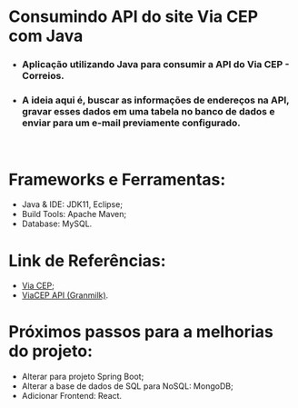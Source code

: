 # Consumindo API do site Via CEP com Java

 - ### Aplicação utilizando Java para consumir a API do Via CEP - Correios.

 - ### A ideia aqui é, buscar as informações de endereços na API, gravar esses dados em uma tabela no banco de dados e enviar para um e-mail previamente configurado.
<br />

# Frameworks e Ferramentas:
 - Java & IDE: JDK11, Eclipse;
 - Build Tools: Apache Maven;
 - Database: MySQL.

# Link de Referências:
 - [Via CEP](https://viacep.com.br/);
- [ViaCEP API (Granmilk)](https://lnkd.in/dKAfjSAc).

# Próximos passos para a melhorias do projeto:
 - Alterar para projeto Spring Boot;
 - Alterar a base de dados de SQL para NoSQL: MongoDB;
 - Adicionar Frontend: React.
